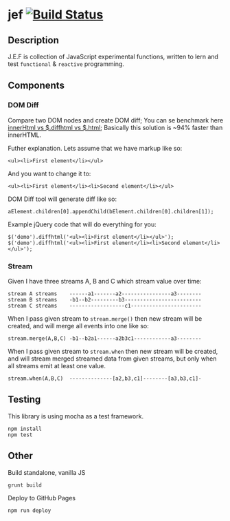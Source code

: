 # jef [![Build Status](https://travis-ci.org/widmogrod/jef.svg?branch=master)](https://travis-ci.org/widmogrod/jef)

## Description

J.E.F is collection of JavaScript experimental functions, written to lern and test `functional` & `reactive` programming.

## Components
### DOM Diff

Compare two DOM nodes and create DOM diff;
You can se benchmark here [innerHtml vs $.diffhtml vs $.html](http://jsperf.com/innerhtml-vs-dom-diff);
Basically this solution is ~94% faster than innerHTML.

Futher explanation.
Lets assume that we have markup like so:

```
<ul><li>First element</li></ul>
```

And you want to change it to:
```
<ul><li>First element</li><li>Second element</li></ul>
```

DOM Diff tool will generate diff like so:
```
aElement.children[0].appendChild(bElement.children[0].children[1]);
```

Example jQuery code that will do everything for you:
```
$('demo').diffhtml('<ul><li>First element</li></ul>');
$('demo').diffhtml('<ul><li>First element</li><li>Second element</li></ul>');
```


### Stream

Given I have three streams A, B and C which stream value over time:
```
stream A streams    ------a1-------a2----------------a3--------
stream B streams    -b1--b2---------b3-------------------------
stream C streams    ------------------c1-----------------------
```

When I pass given stream to `stream.merge()` then new stream will be created,
and will merge all events into one like so:
```
stream.merge(A,B,C) -b1--b2a1------a2b3c1------------a3--------
```

When I pass given stream to `stream.when` then new stream will be created,
and will stream merged streamed data from given streams, but only when all streams emit at least one value.
```
stream.when(A,B,C)  --------------[a2,b3,c1]--------[a3,b3,c1]-
```

## Testing

This library is using mocha as a test framework.

```
npm install
npm test
```

## Other

Build standalone, vanilla JS
```
grunt build
```

Deploy to GitHub Pages
```
npm run deploy
```

